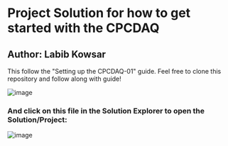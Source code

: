 # Project Solution for how to get started with the CPCDAQ
## Author: Labib Kowsar

This follow the "Setting up the CPCDAQ-01" guide. Feel free to clone this repository and follow along with guide!

![image](https://github.com/camelNotationsdjkh/beckhoffTutorial01/assets/55813270/eb835998-a92c-441c-bc9e-f065f9c2c594)

### And click on this file in the Solution Explorer to open the Solution/Project:
![image](https://github.com/camelNotationsdjkh/beckhoffTutorial01/assets/55813270/3a58e132-aaa3-4ddd-b418-862acb880e31)
